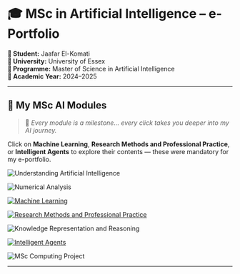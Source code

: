 # 🎓 MSc in Artificial Intelligence – e-Portfolio

**👤 Student:** Jaafar El-Komati  
**🏫 University:** University of Essex  
**📘 Programme:** Master of Science in Artificial Intelligence  
**📅 Academic Year:** 2024–2025  

---

## 🚀 My MSc AI Modules

> 🌟 *Every module is a milestone… every click takes you deeper into my AI journey.*  

Click on **Machine Learning**, **Research Methods and Professional Practice**, or **Intelligent Agents** to explore their contents — these were mandatory for my e-portfolio.

<p align="left">
  <img src="https://img.shields.io/badge/Understanding_Artificial_Intelligence-white?style=for-the-badge&logo=github" alt="Understanding Artificial Intelligence">
</p>
<p align="left">
  <img src="https://img.shields.io/badge/Numerical_Analysis-white?style=for-the-badge&logo=github" alt="Numerical Analysis">
</p>
<p align="left">
  <a href="./Machine-Learning/">
    <img src="https://img.shields.io/badge/Machine_Learning-grey?style=for-the-badge&logo=github" alt="Machine Learning">
  </a>
</p>
<p align="left">
  <a href="./Research-Methods-and-Professional-Practice/">
    <img src="https://img.shields.io/badge/Research_Methods_and_Professional_Practice-grey?style=for-the-badge&logo=github" alt="Research Methods and Professional Practice">
  </a>
</p>
<p align="left">
  <img src="https://img.shields.io/badge/Knowledge_Representation_and_Reasoning-white?style=for-the-badge&logo=github" alt="Knowledge Representation and Reasoning">
</p>
<p align="left">
  <a href="./Intelligent-Agents/">
    <img src="https://img.shields.io/badge/Intelligent_Agents-grey?style=for-the-badge&logo=github" alt="Intelligent Agents">
  </a>
</p>
<p align="left">
  <img src="https://img.shields.io/badge/MSc_Computing_Project-white?style=for-the-badge&logo=github" alt="MSc Computing Project">
</p>

---
